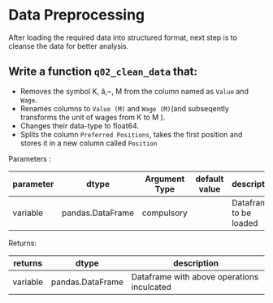 # Data Preprocessing

After loading the required data into structured format, next step is to cleanse the data for better analysis. 

## Write a function `q02_clean_data` that:

- Removes the symbol K, â‚¬, M from the column named as `Value` and `Wage`.
- Renames columns to `Value (M)` and `Wage (M)`(and subseqently transforms the unit of wages from K to M ).
- Changes their data-type to float64.
- Splits the column `Preferred Positions`, takes the first position and stores it in a new column called `Position`

Parameters :

| parameter | dtype          | Argument Type | default value | description                   |
|-----------|----------------|---------------|---------------|-------------------------------|
| variable  |pandas.DataFrame| compulsory    |               | Dataframe to be loaded        |

Returns:

| returns  | dtype            | description                                |
|----------|------------------|--------------------------------------------|
| variable | pandas.DataFrame | Dataframe with above operations inculcated |
 